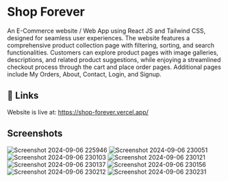
# Shop Forever 

An E-Commerce website / Web App using React JS and Tailwind CSS, designed for seamless user experiences. The website features a comprehensive product collection page with filtering, sorting, and search functionalities. Customers can explore product pages with image galleries, descriptions, and related product suggestions, while enjoying a streamlined checkout process through the cart and place order pages. Additional pages include My Orders, About, Contact, Login, and Signup.


## 🔗 Links
Website is live at: https://shop-forever.vercel.app/



## Screenshots
![Screenshot 2024-09-06 225946](https://github.com/user-attachments/assets/813dfbdc-e7f2-4616-9966-0d23c30ee7ea)
![Screenshot 2024-09-06 230051](https://github.com/user-attachments/assets/05a1a5da-4609-4d26-9376-b2e716f81701)
![Screenshot 2024-09-06 230103](https://github.com/user-attachments/assets/0ce68776-1177-45a0-ad3c-3b6efaab1031)
![Screenshot 2024-09-06 230121](https://github.com/user-attachments/assets/9833ab83-3ed7-44ad-ac4f-fb32c015330f)
![Screenshot 2024-09-06 230137](https://github.com/user-attachments/assets/3f07bf97-2b94-4cf5-af85-bc16f4853b62)
![Screenshot 2024-09-06 230156](https://github.com/user-attachments/assets/5fc1e56c-15d4-4288-85ea-580a81248607)
![Screenshot 2024-09-06 230212](https://github.com/user-attachments/assets/baa6a8bc-41e7-4c60-b785-cc4dd2b05ce9)
![Screenshot 2024-09-06 230231](https://github.com/user-attachments/assets/94c0e9b2-9238-4be4-8eef-c4acc2277618)



